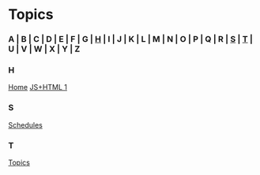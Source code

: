 # Topics

### A | B | C | D | E | F | G | [H](#h) | I | J | K | L | M | N | O | P | Q | R | [S](#s) | [T](#t) | U | V | W | X | Y | Z  

### H
[Home](home)
[JS+HTML 1](html-js.md)

### S 
[Schedules](schedule)

### T
[Topics](topics)
